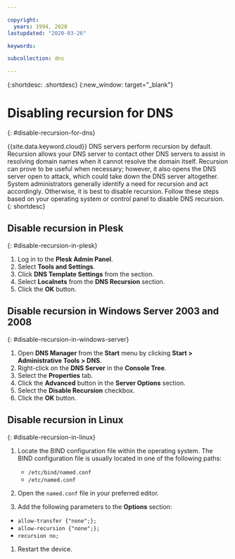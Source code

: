 ```yaml
---

copyright:
  years: 1994, 2020
lastupdated: "2020-03-26"

keywords:

subcollection: dns

---
```



{:shortdesc: .shortdesc}
{:new_window: target="_blank"}

# Disabling recursion for DNS
{: #disable-recursion-for-dns}

{{site.data.keyword.cloud}} DNS servers perform recursion by default. Recursion allows your DNS server to contact other DNS servers to assist in resolving domain names when it cannot resolve the domain itself. Recursion can prove to be useful when necessary; however, it also opens the DNS server open to attack, which could take down the DNS server altogether. System administrators generally identify a need for recursion and act accordingly. Otherwise, it is best to disable recursion. Follow these steps based on your operating system or control panel to disable DNS recursion.
{: shortdesc}

## Disable recursion in Plesk
{: #disable-recursion-in-plesk}

1. Log in to the **Plesk Admin Panel**.
1. Select **Tools and Settings**.
1. Click **DNS Template Settings** from the section.
1. Select **Localnets** from the **DNS Recursion** section.
1. Click the **OK** button.

## Disable recursion in Windows Server 2003 and 2008
{: #disable-recursion-in-windows-server}

1. Open **DNS Manager** from the **Start** menu by clicking **Start > Administrative Tools > DNS**.
1. Right-click on the **DNS Server** in the **Console Tree**.
1. Select the **Properties** tab.
1. Click the **Advanced** button in the **Server Options** section.
1. Select the **Disable Recursion** checkbox.
1. Click the **OK** button.

## Disable recursion in Linux
{: #disable-recursion-in-linux}

1. Locate the BIND configuration file within the operating system. The BIND configuration file is usually located in one of the following paths:
   * `/etc/bind/named.conf`
   * `/etc/named.conf`

1. Open the `named.conf` file in your preferred editor.
1.  Add the following parameters to the **Options** section:
   * `allow-transfer {"none";};`
   * `allow-recursion {"none";};`
   * `recursion no;`
1. Restart the device.
